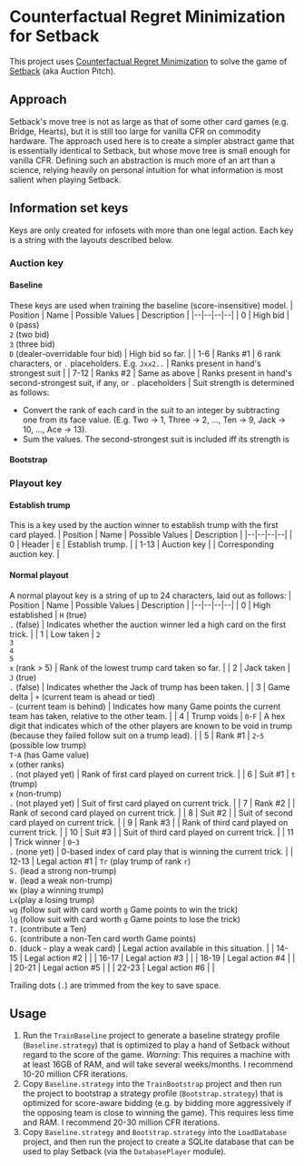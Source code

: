 # Counterfactual Regret Minimization for Setback
This project uses [Counterfactual Regret Minimization](https://github.com/brianberns/Cfrm) to solve the game of [Setback](https://en.wikipedia.org/wiki/Pitch_%28card_game%29#Auction_Pitch) (aka Auction Pitch).
## Approach
Setback's move tree is not as large as that of some other card games (e.g. Bridge, Hearts), but it is still too large for vanilla CFR on commodity hardware. The approach used here is to create a simpler abstract game that is essentially identical to Setback, but whose move tree is small enough for vanilla CFR. Defining such an abstraction is much more of an art than a science, relying heavily on personal intuition for what information is most salient when playing Setback.
## Information set keys
Keys are only created for infosets with more than one legal action. Each key is a string with the layouts described below.
### Auction key
#### Baseline
These keys are used when training the baseline (score-insensitive) model.
| Position | Name | Possible Values | Description |
|--|--|--|--|
| 0 | High bid | `0` (pass)<br/>`2` (two bid)<br/>`3` (three bid)<br/>`D` (dealer-overridable four bid) | High bid so far. |
| 1-6 | Ranks #1 | 6 rank characters, or `.` placeholders. E.g. `Jxx2..` | Ranks present in hand's strongest suit |
| 7-12 | Ranks #2 | Same as above | Ranks present in hand's second-strongest suit, if any, or `.` placeholders |
Suit strength is determined as follows:
* Convert the rank of each card in the suit to an integer by subtracting one from its face value. (E.g. Two → 1, Three → 2, ..., Ten → 9, Jack → 10, ..., Ace → 13).
* Sum the values.
The second-strongest suit is included iff its strength is 

#### Bootstrap
### Playout key
#### Establish trump
This is a key used by the auction winner to establish trump with the first card played.
| Position | Name | Possible Values | Description |
|--|--|--|--|
| 0 | Header | `E` | Establish trump. |
| 1-13 | Auction key | | Corresponding auction key. |
#### Normal playout
A normal playout key is a string of up to 24 characters, laid out as follows:
| Position | Name | Possible Values | Description |
|--|--|--|--|
| 0 | High established | `H` (true)<br/>`.` (false) | Indicates whether the auction winner led a high card on the first trick. |
| 1 | Low taken | `2`<br/>`3`<br/>`4`<br/>`5`<br/>`x` (rank > 5) | Rank of the lowest trump card taken so far. |
| 2 | Jack taken | `J` (true)<br/>`.` (false) | Indicates whether the Jack of trump has been taken. |
| 3 | Game delta | `+` (current team is ahead or tied)<br/>`-` (current team is behind) | Indicates how many Game points the current team has taken, relative to the other team. |
| 4 | Trump voids | `0`-`F` | A hex digit that indicates which of the other players are known to be void in trump (because they failed follow suit on a trump lead). |
| 5 | Rank #1 | `2`-`5` (possible low trump)<br/>`T`-`A` (has Game value)<br/>`x` (other ranks)<br/>`.` (not played yet) | Rank of first card played on current trick. |
| 6 | Suit #1 | `t` (trump)<br/>`x` (non-trump)<br/>`.` (not played yet) | Suit of first card played on current trick. |
| 7 | Rank #2 |  | Rank of second card played on current trick. |
| 8 | Suit #2 |  | Suit of second card played on current trick. |
| 9 | Rank #3 |  | Rank of third card played on current trick. |
| 10 | Suit #3 |  | Suit of third card played on current trick. |
| 11 | Trick winner | `0`-`3`<br/>`.` (none yet) | 0-based index of card play that is winning the current trick. |
| 12-13 | Legal action #1 | `Tr` (play trump of rank `r`)<br/>`S.` (lead a strong non-trump)<br/>`W.` (lead a weak non-trump)<br/>`Wx` (play a winning trump)<br/>`Lx`(play a losing trump)<br/>`wg` (follow suit with card worth `g` Game points to win the trick)<br/>`lg` (follow suit with card worth `g` Game points to lose the trick)<br/>`T.` (contribute a Ten)<br/>`G.` (contribute a non-Ten card worth Game points)<br/>`D.` (duck - play a weak card) | Legal action available in this situation. |
| 14-15 | Legal action #2 |  |
| 16-17 | Legal action #3 |  |
| 18-19 | Legal action #4 |  |
| 20-21 | Legal action #5 |  |
| 22-23 | Legal action #6 |  |

Trailing dots (`.`) are trimmed from the key to save space.

## Usage
1. Run the `TrainBaseline` project to generate a baseline strategy profile (`Baseline.strategy`) that is optimized to play a hand of Setback without regard to the score of the game. *Warning*: This requires a machine with at least 16GB of RAM, and will take several weeks/months. I recommend 10-20 million CFR iterations.
2. Copy `Baseline.strategy` into the `TrainBootstrap` project and then run the project to bootstrap a strategy profile (`Bootstrap.strategy`) that is optimized for score-aware bidding (e.g. by bidding more aggressively if the opposing team is close to winning the game). This requires less time and RAM. I recommend 20-30 million CFR iterations.
3. Copy `Baseline.strategy` and `Bootstrap.strategy` into the `LoadDatabase` project, and then run the project to create a SQLite database that can be used to play Setback (via the `DatabasePlayer` module).
<!--stackedit_data:
eyJoaXN0b3J5IjpbMTM3NTY2NjY4NSw3ODkzOTEzMDUsNzAyNT
cxNTg5LDE1ODYxNTc1MzQsLTY4NjI0MDQ2OCwxMzIxNjUyMjEs
MjA3NTU4NzA5NywtODEyMDM5MjQwXX0=
-->